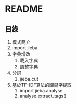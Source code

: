# README

## 目錄
1. 模式簡介
2. import jieba
3. 字典增改
    1. 載入字典
    2. 調整字典
4. 分詞
    1. jieba.cut
5. 基於TF-IDF算法的關鍵字提取
    1. import jieba.analyse
    2. analyse.extract_tags()